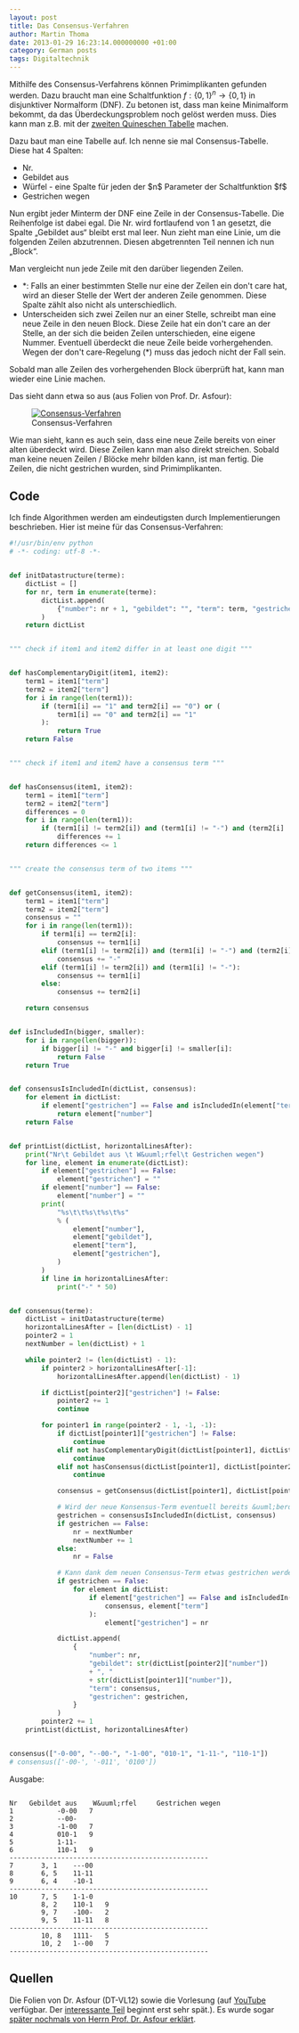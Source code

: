 ```yaml
---
layout: post
title: Das Consensus-Verfahren
author: Martin Thoma
date: 2013-01-29 16:23:14.000000000 +01:00
category: German posts
tags: Digitaltechnik
---
```

Mithilfe des Consensus-Verfahrens k&ouml;nnen Primimplikanten gefunden werden. Dazu braucht man eine Schaltfunktion $f:\{0,1\}^n \rightarrow \{0,1\}$ in disjunktiver Normalform (DNF). Zu betonen ist, dass man keine Minimalform bekommt, da das &Uuml;berdeckungsproblem noch gel&ouml;st werden muss. Dies kann man z.B. mit der <a href="../das-quine-mccluskey-verfahren/" title="Das Quine-McCluskey-Verfahren">zweiten Quineschen Tabelle</a> machen.

Dazu baut man eine Tabelle auf. Ich nenne sie mal Consensus-Tabelle. Diese hat 4 Spalten:
<ul>
  <li>Nr.</li>
  <li>Gebildet aus</li>
  <li>W&uuml;rfel - eine Spalte f&uuml;r jeden der $n$ Parameter der Schaltfunktion $f$</li>
  <li>Gestrichen wegen</li>
</ul>

Nun ergibt jeder Minterm der DNF eine Zeile in der Consensus-Tabelle. Die Reihenfolge ist dabei egal. Die Nr. wird fortlaufend von 1 an gesetzt, die Spalte &bdquo;Gebildet aus&ldquo; bleibt erst mal leer. Nun zieht man eine Linie, um die folgenden Zeilen abzutrennen. Diesen abgetrennten Teil nennen ich nun &bdquo;Block&ldquo;.

Man vergleicht nun jede Zeile mit den dar&uuml;ber liegenden Zeilen.
<ul>
<li>*: Falls an einer bestimmten Stelle nur eine der Zeilen ein don't care hat, wird an dieser Stelle der Wert der anderen Zeile genommen. Diese Spalte z&auml;hlt also nicht als unterschiedlich.</li>
<li>Unterscheiden sich zwei Zeilen nur an einer Stelle, schreibt man eine neue Zeile in den neuen Block. Diese Zeile hat ein don't care an der Stelle, an der sich die beiden Zeilen unterschieden, eine eigene Nummer. Eventuell &uuml;berdeckt die neue Zeile beide vorhergehenden. Wegen der don't care-Regelung (*) muss das jedoch nicht der Fall sein.</li>
</ul>
Sobald man alle Zeilen des vorhergehenden Block &uuml;berpr&uuml;ft hat, kann man wieder eine Linie machen.

Das sieht dann etwa so aus (aus Folien von Prof. Dr. Asfour):
<figure class="aligncenter">
            <a href="../images/2013/01/consensus-verfahren-300x165.png"><img src="../images/2013/01/consensus-verfahren-300x165.png" alt="Consensus-Verfahren" style="max-width:300px;max-height:165px" class="size-medium wp-image-55531"/></a>
            <figcaption class="text-center">Consensus-Verfahren</figcaption>
        </figure>

Wie man sieht, kann es auch sein, dass eine neue Zeile bereits von einer alten &uuml;berdeckt wird. Diese Zeilen kann man also direkt streichen.
Sobald man keine neuen Zeilen / Bl&ouml;cke mehr bilden kann, ist man fertig. Die Zeilen, die nicht gestrichen wurden, sind Primimplikanten.

<h2>Code</h2>
Ich finde Algorithmen werden am eindeutigsten durch Implementierungen beschrieben. Hier ist meine f&uuml;r das Consensus-Verfahren:

```python
#!/usr/bin/env python
# -*- coding: utf-8 -*-


def initDatastructure(terme):
    dictList = []
    for nr, term in enumerate(terme):
        dictList.append(
            {"number": nr + 1, "gebildet": "", "term": term, "gestrichen": False}
        )
    return dictList


""" check if item1 and item2 differ in at least one digit """


def hasComplementaryDigit(item1, item2):
    term1 = item1["term"]
    term2 = item2["term"]
    for i in range(len(term1)):
        if (term1[i] == "1" and term2[i] == "0") or (
            term1[i] == "0" and term2[i] == "1"
        ):
            return True
    return False


""" check if item1 and item2 have a consensus term """


def hasConsensus(item1, item2):
    term1 = item1["term"]
    term2 = item2["term"]
    differences = 0
    for i in range(len(term1)):
        if (term1[i] != term2[i]) and (term1[i] != "-") and (term2[i] != "-"):
            differences += 1
    return differences <= 1


""" create the consensus term of two items """


def getConsensus(item1, item2):
    term1 = item1["term"]
    term2 = item2["term"]
    consensus = ""
    for i in range(len(term1)):
        if term1[i] == term2[i]:
            consensus += term1[i]
        elif (term1[i] != term2[i]) and (term1[i] != "-") and (term2[i] != "-"):
            consensus += "-"
        elif (term1[i] != term2[i]) and (term1[i] != "-"):
            consensus += term1[i]
        else:
            consensus += term2[i]

    return consensus


def isIncludedIn(bigger, smaller):
    for i in range(len(bigger)):
        if bigger[i] != "-" and bigger[i] != smaller[i]:
            return False
    return True


def consensusIsIncludedIn(dictList, consensus):
    for element in dictList:
        if element["gestrichen"] == False and isIncludedIn(element["term"], consensus):
            return element["number"]
    return False


def printList(dictList, horizontalLinesAfter):
    print("Nr\t Gebildet aus \t W&uuml;rfel\t Gestrichen wegen")
    for line, element in enumerate(dictList):
        if element["gestrichen"] == False:
            element["gestrichen"] = ""
        if element["number"] == False:
            element["number"] = ""
        print(
            "%s\t\t%s\t%s\t%s"
            % (
                element["number"],
                element["gebildet"],
                element["term"],
                element["gestrichen"],
            )
        )
        if line in horizontalLinesAfter:
            print("-" * 50)


def consensus(terme):
    dictList = initDatastructure(terme)
    horizontalLinesAfter = [len(dictList) - 1]
    pointer2 = 1
    nextNumber = len(dictList) + 1

    while pointer2 != (len(dictList) - 1):
        if pointer2 > horizontalLinesAfter[-1]:
            horizontalLinesAfter.append(len(dictList) - 1)

        if dictList[pointer2]["gestrichen"] != False:
            pointer2 += 1
            continue

        for pointer1 in range(pointer2 - 1, -1, -1):
            if dictList[pointer1]["gestrichen"] != False:
                continue
            elif not hasComplementaryDigit(dictList[pointer1], dictList[pointer2]):
                continue
            elif not hasConsensus(dictList[pointer1], dictList[pointer2]):
                continue

            consensus = getConsensus(dictList[pointer1], dictList[pointer2])

            # Wird der neue Konsensus-Term eventuell bereits &uuml;berdeckt?
            gestrichen = consensusIsIncludedIn(dictList, consensus)
            if gestrichen == False:
                nr = nextNumber
                nextNumber += 1
            else:
                nr = False

            # Kann dank dem neuen Consensus-Term etwas gestrichen werden?
            if gestrichen == False:
                for element in dictList:
                    if element["gestrichen"] == False and isIncludedIn(
                        consensus, element["term"]
                    ):
                        element["gestrichen"] = nr

            dictList.append(
                {
                    "number": nr,
                    "gebildet": str(dictList[pointer2]["number"])
                    + ", "
                    + str(dictList[pointer1]["number"]),
                    "term": consensus,
                    "gestrichen": gestrichen,
                }
            )
        pointer2 += 1
    printList(dictList, horizontalLinesAfter)


consensus(["-0-00", "--00-", "-1-00", "010-1", "1-11-", "110-1"])
# consensus(['-00-', '-011', '0100'])
```

Ausgabe:
```text

Nr	 Gebildet aus 	 W&uuml;rfel	 Gestrichen wegen
1			-0-00	7
2			--00-	
3			-1-00	7
4			010-1	9
5			1-11-	
6			110-1	9
--------------------------------------------------
7		3, 1	---00	
8		6, 5	11-11	
9		6, 4	-10-1	
--------------------------------------------------
10		7, 5	1-1-0	
		8, 2	110-1	9
		9, 7	-100-	2
		9, 5	11-11	8
--------------------------------------------------
		10, 8	1111-	5
		10, 2	1--00	7
--------------------------------------------------

```

<h2>Quellen</h2>
Die Folien von Dr. Asfour (DT-VL12) sowie die Vorlesung (auf <a href="//www.youtube.com/watch?v=K1NAj4ecPDw#t=31m18s">YouTube</a> verf&uuml;gbar. Der <a href="//www.youtube.com/watch?v=K1NAj4ecPDw#t=47m30s">interessante Teil</a> beginnt erst sehr sp&auml;t.). Es wurde sogar <a href="//www.youtube.com/watch?v=4X1w0B4w65k#t=1h10m38s">sp&auml;ter nochmals von Herrn Prof. Dr. Asfour erkl&auml;rt</a>.
